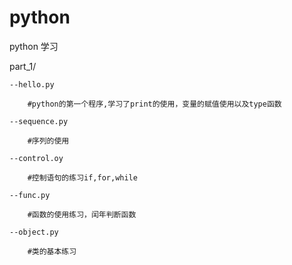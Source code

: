 python
======

python 学习

part_1/

	--hello.py

		#python的第一个程序,学习了print的使用，变量的赋值使用以及type函数

	--sequence.py

		#序列的使用

	--control.oy

		#控制语句的练习if,for,while

	--func.py

		#函数的使用练习，闰年判断函数

	--object.py

		#类的基本练习
